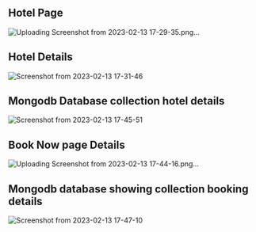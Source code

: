 ## Hotel Page

![Uploading Screenshot from 2023-02-13 17-29-35.png…]()


## Hotel Details

![Screenshot from 2023-02-13 17-31-46](https://user-images.githubusercontent.com/107928378/218475428-96be07b3-c303-4a36-9111-4efc0628cefc.png)


## Mongodb Database collection hotel details

![Screenshot from 2023-02-13 17-45-51](https://user-images.githubusercontent.com/107928378/218475820-ae0d15b8-2024-4bf9-9284-5c50a8c1ed70.png)

## Book Now page Details

![Uploading Screenshot from 2023-02-13 17-44-16.png…]()

## Mongodb  database showing collection booking details

![Screenshot from 2023-02-13 17-47-10](https://user-images.githubusercontent.com/107928378/218476558-665488e8-7f10-473b-83bb-29fb11e6af1d.png)
